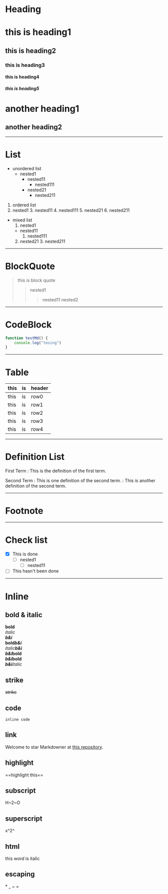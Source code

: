 # Heading
# this is heading1
## this is heading2
### this is heading3
#### this is heading4
##### this is heading5
another heading1
===
another heading2
---

---
# List
* unordered list
  * nested1
    * nested11
      * nested111
    * nested21
      * nested211
1. ordered list
  2. nested1
    3. nested11
      4. nested111
    5. nested21
      6. nested211
* mixed list
  1. nested1
    * nested11
      1. nested111
    2. nested21
      3. nested211

---
# BlockQuote
> this is block quote
> > nested1
> > > nested11
> > nested2

---
# CodeBlock
``` typescript
function testMd() {
    console.log("tesing")
}
```

---
# Table
| this | is  | header |
| ---- | --- | ------ |
| this | is  | row0   |
| this | is  | row1   |
| this | is  | row2   |
| this | is  | row3   |
| this | is  | row4   |


---
# Definition List
First Term
: This is the definition of the first term.

Second Term
: This is one definition of the second term.
: This is another definition of the second term.

---
# Footnote
[^1]: This is the first footnote.
[^bignote]: Here's one with multiple paragraphs and code.

---
# Check list
- [x] This is done
  - [ ] nested1
    - [ ] nested11
- [ ] This hasn't been done

---
# Inline
## bold & italic
**bold**  
*italic*  
***b&i***  
**bold*b&i***  
*italic**b&i***  
***b&i*bold**  
***b&i*bold**  
***b&i**italic*  
## strike
~~strike~~
## code
`inline code`
## link
Welcome to star Markdowner at [this repository](https://github.com/ian-dx/markdowner).
## highlight
==highlight this==
## subscript
H~2~O
## superscript
x^2^
## html
this <em>word</em> is italic
## escaping
\* \_ \~ \=
